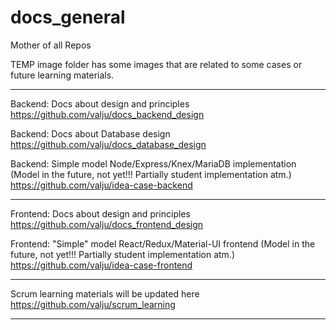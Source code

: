 # docs_general
Mother of all Repos

TEMP image folder has some images that are related to some cases or future learning materials.

* * *

Backend: Docs about design and principles
https://github.com/valju/docs_backend_design

Backend: Docs about Database design
https://github.com/valju/docs_database_design

Backend: Simple model Node/Express/Knex/MariaDB implementation (Model in the future, not yet!!! Partially student implementation atm.)
https://github.com/valju/idea-case-backend

* * *

Frontend: Docs about design and principles
https://github.com/valju/docs_frontend_design

Frontend: "Simple" model React/Redux/Material-UI frontend (Model in the future, not yet!!! Partially student implementation atm.)
https://github.com/valju/idea-case-frontend

* * *

Scrum learning materials will be updated here
https://github.com/valju/scrum_learning

* * *


